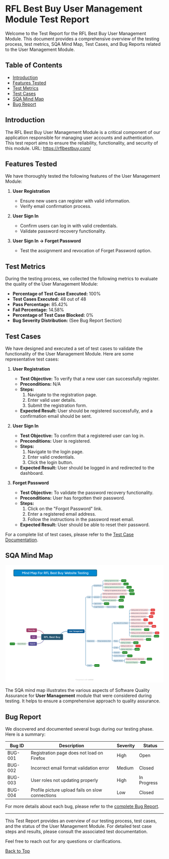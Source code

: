 # RFL Best Buy User Management Module Test Report

Welcome to the Test Report for the RFL Best Buy User Management Module. This document provides a comprehensive overview of the testing process, test metrics, SQA Mind Map, Test Cases, and Bug Reports related to the User Management Module.

## Table of Contents
- [Introduction](#introduction)
- [Features Tested](#features-tested)
- [Test Metrics](#test-metrics)
- [Test Cases](#test-cases)
- [SQA Mind Map](#sqa-mind-map)
- [Bug Report](#bug-report)

## Introduction
The RFL Best Buy User Management Module is a critical component of our application responsible for managing user accounts and authentication. This test report aims to ensure the reliability, functionality, and security of this module. URL: https://rflbestbuy.com/

## Features Tested
We have thoroughly tested the following features of the User Management Module:

1. **User Registration**
   - Ensure new users can register with valid information.
   - Verify email confirmation process.

2. **User Sign In**
   - Confirm users can log in with valid credentials.
   - Validate password recovery functionality.

3. **User Sign In -> Forget Password**
   - Test the assignment and revocation of Forget Password option.

## Test Metrics
During the testing process, we collected the following metrics to evaluate the quality of the User Management Module:

- **Percentage of Test Case Executed:** 100%
- **Test Cases Executed:** 48 out of 48
- **Pass Percentage:** 85.42%
- **Fail Percentage:** 14.58%
- **Percentage of Test Case Blocked:** 0%
- **Bug Severity Distribution:** (See Bug Report Section)

## Test Cases
We have designed and executed a set of test cases to validate the functionality of the User Management Module. Here are some representative test cases:

1. **User Registration**
   - **Test Objective:** To verify that a new user can successfully register.
   - **Preconditions:** N/A
   - **Steps:**
     1. Navigate to the registration page.
     2. Enter valid user details.
     3. Submit the registration form.
   - **Expected Result:** User should be registered successfully, and a confirmation email should be sent.

2. **User Sign In**
   - **Test Objective:** To confirm that a registered user can log in.
   - **Preconditions:** User is registered.
   - **Steps:**
     1. Navigate to the login page.
     2. Enter valid credentials.
     3. Click the login button.
   - **Expected Result:** User should be logged in and redirected to the dashboard.

3. **Forget Password**
   - **Test Objective:** To validate the password recovery functionality.
   - **Preconditions:** User has forgotten their password.
   - **Steps:**
     1. Click on the "Forgot Password" link.
     2. Enter a registered email address.
     3. Follow the instructions in the password reset email.
   - **Expected Result:** User should be able to reset their password.

For a complete list of test cases, please refer to the [Test Case Documentation](RFL_Best_Buy.xlsx).

## SQA Mind Map
![SQA Mind Map](Mindmap/mindmap.png)

The SQA mind map illustrates the various aspects of Software Quality Assurance for **User Management** module that were considered during testing. It helps to ensure a comprehensive approach to quality assurance.

## Bug Report
We discovered and documented several bugs during our testing phase. Here is a summary:

| Bug ID | Description | Severity | Status |
| ------ | ----------- | -------- | ------ |
| BUG-001 | Registration page does not load on Firefox | High | Open |
| BUG-002 | Incorrect email format validation error | Medium | Closed |
| BUG-003 | User roles not updating properly | High | In Progress |
| BUG-004 | Profile picture upload fails on slow connections | Low | Closed |

For more details about each bug, please refer to the [complete Bug Report](bug_report.md).

---

This Test Report provides an overview of our testing process, test cases, and the status of the User Management Module. For detailed test case steps and results, please consult the associated test documentation.

Feel free to reach out for any questions or clarifications.

[Back to Top](#rfl-best-buy-user-management-module-test-report)
